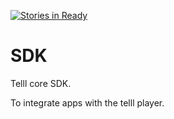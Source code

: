 [![Stories in Ready](https://badge.waffle.io/Telll/SDK.png?label=ready&title=Ready)](https://waffle.io/Telll/SDK)
# SDK
Telll core SDK.

To integrate apps with the telll player.

